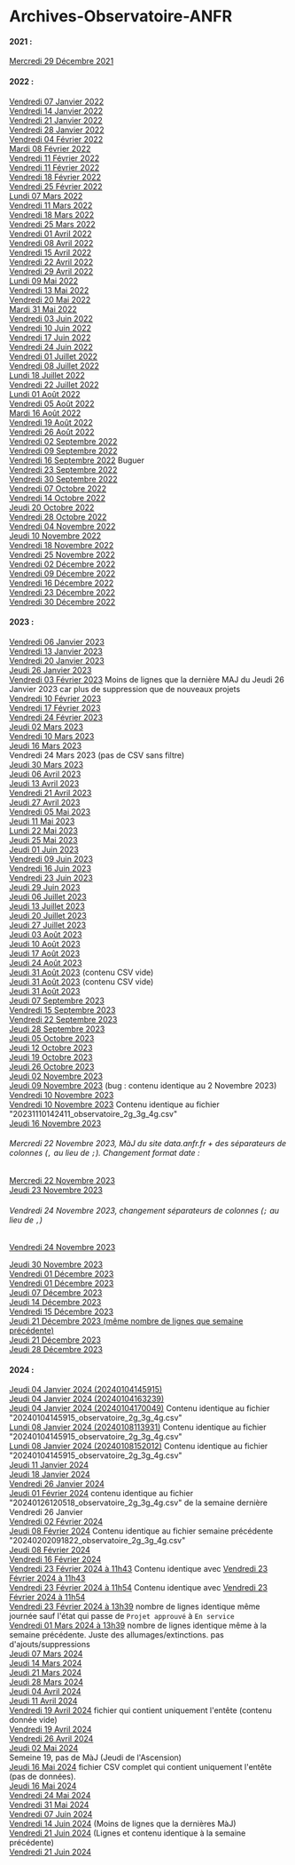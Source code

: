 # Archives-Observatoire-ANFR

#### 2021 :
[Mercredi 29 Décembre 2021](https://data.anfr.fr/sites/default/files/dataset/20211229090931_observatoire_2g_3g_4g.csv)  
#### 2022 :
[Vendredi 07 Janvier 2022](https://data.anfr.fr/sites/default/files/dataset/20220107142934_observatoire_2g_3g_4g.csv)  
[Vendredi 14 Janvier 2022](https://data.anfr.fr/sites/default/files/dataset/20220114122324_observatoire_2g_3g_4g.csv)  
[Vendredi 21 Janvier 2022](https://data.anfr.fr/sites/default/files/dataset/20220121115222_observatoire_2g_3g_4g.csv)  
[Vendredi 28 Janvier 2022](https://data.anfr.fr/sites/default/files/dataset/20220128100736_observatoire_2g_3g_4g.csv)  
[Vendredi 04 Février 2022](https://data.anfr.fr/sites/default/files/dataset/20220204144529_observatoire_2g_3g_4g.csv)  
[Mardi 08 Février 2022](https://data.anfr.fr/sites/default/files/dataset/20220208171458_observatoire_2g_3g_4g.csv)  
[Vendredi 11 Février 2022](https://data.anfr.fr/sites/default/files/dataset/20220211111811_observatoire_2g_3g_4g.csv)  
[Vendredi 11 Février 2022](https://data.anfr.fr/sites/default/files/dataset/20220211113829_observatoire_2g_3g_4g.csv)  
[Vendredi 18 Février 2022](https://data.anfr.fr/sites/default/files/dataset/20220218113520_observatoire_2g_3g_4g.csv)  
[Vendredi 25 Février 2022](https://data.anfr.fr/sites/default/files/dataset/20220225140846_observatoire_2g_3g_4g.csv)  
[Lundi 07 Mars 2022](https://data.anfr.fr/sites/default/files/dataset/20220307123334_observatoire_2g_3g_4g.csv)  
[Vendredi 11 Mars 2022](https://data.anfr.fr/sites/default/files/dataset/20220311130515_observatoire_2g_3g_4g.csv)  
[Vendredi 18 Mars 2022](https://data.anfr.fr/sites/default/files/dataset/20220318143221_observatoire_2g_3g_4g.csv)  
[Vendredi 25 Mars 2022](https://data.anfr.fr/sites/default/files/dataset/20220325140853_observatoire_2g_3g_4g.csv)  
[Vendredi 01 Avril 2022](https://data.anfr.fr/sites/default/files/dataset/20220401105304_observatoire_2g_3g_4g.csv)  
[Vendredi 08 Avril 2022](https://data.anfr.fr/sites/default/files/dataset/20220408110854_observatoire_2g_3g_4g.csv)  
[Vendredi 15 Avril 2022](https://data.anfr.fr/sites/default/files/dataset/20220415124608_observatoire_2g_3g_4g.csv)  
[Vendredi 22 Avril 2022](https://data.anfr.fr/sites/default/files/dataset/20220422105540_observatoire_2g_3g_4g.csv)  
[Vendredi 29 Avril 2022](https://data.anfr.fr/sites/default/files/dataset/20220429103742_observatoire_2g_3g_4g.csv)  
[Lundi 09 Mai 2022](https://data.anfr.fr/sites/default/files/dataset/20220509113247_observatoire_2g_3g_4g.csv)  
[Vendredi 13 Mai 2022](https://data.anfr.fr/sites/default/files/dataset/20220513155018_observatoire_2g_3g_4g.csv)  
[Vendredi 20 Mai 2022](https://data.anfr.fr/sites/default/files/dataset/20220520151923_observatoire_2g_3g_4g.csv)  
[Mardi 31 Mai 2022](https://data.anfr.fr/sites/default/files/dataset/20220531173526_observatoire_2g_3g_4g.csv)  
[Vendredi 03 Juin 2022](https://data.anfr.fr/sites/default/files/dataset/20220603115703_observatoire_2g_3g_4g.csv)  
[Vendredi 10 Juin 2022](https://data.anfr.fr/sites/default/files/dataset/20220610105216_observatoire_2g_3g_4g.csv)  
[Vendredi 17 Juin 2022](https://data.anfr.fr/sites/default/files/dataset/20220617103248_observatoire_2g_3g_4g.csv)  
[Vendredi 24 Juin 2022](https://data.anfr.fr/sites/default/files/dataset/20220624114211_observatoire_2g_3g_4g.csv)  
[Vendredi 01 Juillet 2022](https://data.anfr.fr/sites/default/files/dataset/20220701122051_observatoire_2g_3g_4g.csv)  
[Vendredi 08 Juillet 2022](https://data.anfr.fr/sites/default/files/dataset/20220708150949_observatoire_2g_3g_4g.csv)  
[Lundi 18 Juillet 2022](https://data.anfr.fr/sites/default/files/dataset/20220718121019_observatoire_2g_3g_4g.csv)  
[Vendredi 22 Juillet 2022](https://data.anfr.fr/sites/default/files/dataset/20220722105910_observatoire_2g_3g_4g.csv)  
[Lundi 01 Août 2022](https://data.anfr.fr/sites/default/files/dataset/20220801112447_observatoire_2g_3g_4g.csv)  
[Vendredi 05 Août 2022](https://data.anfr.fr/sites/default/files/dataset/20220805103817_observatoire_2g_3g_4g.csv)  
[Mardi 16 Août 2022](https://data.anfr.fr/sites/default/files/dataset/20220816120446_observatoire_2g_3g_4g.csv)  
[Vendredi 19 Août 2022](https://data.anfr.fr/sites/default/files/dataset/20220819100054_observatoire_2g_3g_4g.csv)  
[Vendredi 26 Août 2022](https://data.anfr.fr/sites/default/files/dataset/20220826121312_observatoire_2g_3g_4g.csv)  
[Vendredi 02 Septembre 2022](https://data.anfr.fr/sites/default/files/dataset/20220902114716_observatoire_2g_3g_4g.csv)  
[Vendredi 09 Septembre 2022](https://data.anfr.fr/sites/default/files/dataset/20220909115429_observatoire_2g_3g_4g.csv)  
[Vendredi 16 Septembre 2022](https://data.anfr.fr/sites/default/files/dataset/20220916095958_observatoire_2g_3g_4g.csv) Buguer  
[Vendredi 23 Septembre 2022](https://data.anfr.fr/sites/default/files/dataset/20220923095239_observatoire_2g_3g_4g.csv)  
[Vendredi 30 Septembre 2022](https://data.anfr.fr/sites/default/files/dataset/20220930100456_observatoire_2g_3g_4g.csv)  
[Vendredi 07 Octobre 2022](https://data.anfr.fr/sites/default/files/dataset/20221007094429_observatoire_2g_3g_4g.csv)  
[Vendredi 14 Octobre 2022](https://data.anfr.fr/sites/default/files/dataset/20221014095917_observatoire_2g_3g_4g.csv)  
[Jeudi 20 Octobre 2022](https://data.anfr.fr/sites/default/files/dataset/20221021000036_observatoire_2g_3g_4g.csv)  
[Vendredi 28 Octobre 2022](https://data.anfr.fr/sites/default/files/dataset/20221028091826_observatoire_2g_3g_4g.csv)  
[Vendredi 04 Novembre 2022](https://data.anfr.fr/sites/default/files/dataset/20221104085309_observatoire_2g_3g_4g.csv)  
[Jeudi 10 Novembre 2022](https://data.anfr.fr/sites/default/files/dataset/20221110163551_observatoire_2g_3g_4g.csv)  
[Vendredi 18 Novembre 2022](https://data.anfr.fr/sites/default/files/dataset/20221118085449_observatoire_2g_3g_4g.csv)  
[Vendredi 25 Novembre 2022](https://data.anfr.fr/sites/default/files/dataset/20221125095914_observatoire_2g_3g_4g.csv)  
[Vendredi 02 Décembre 2022](https://data.anfr.fr/sites/default/files/dataset/20221202092147_observatoire_2g_3g_4g.csv)  
[Vendredi 09 Décembre 2022](https://data.anfr.fr/sites/default/files/dataset/20221209102806_observatoire_2g_3g_4g.csv)  
[Vendredi 16 Décembre 2022](https://data.anfr.fr/sites/default/files/dataset/20221216103257_observatoire_2g_3g_4g.csv)  
[Vendredi 23 Décembre 2022](https://data.anfr.fr/sites/default/files/dataset/20221223091655_observatoire_2g_3g_4g.csv)  
[Vendredi 30 Décembre 2022](https://data.anfr.fr/sites/default/files/dataset/20221230093026_observatoire_2g_3g_4g.csv)  
#### 2023 :
[Vendredi 06 Janvier 2023](https://data.anfr.fr/sites/default/files/dataset/20230106100009_observatoire_2g_3g_4g.csv)  
[Vendredi 13 Janvier 2023](https://data.anfr.fr/sites/default/files/dataset/20230113103834_observatoire_2g_3g_4g.csv)  
[Vendredi 20 Janvier 2023](https://data.anfr.fr/sites/default/files/dataset/20230120094652_observatoire_2g_3g_4g.csv)  
[Jeudi 26 Janvier 2023](https://data.anfr.fr/sites/default/files/dataset/20230126181639_observatoire_2g_3g_4g.csv)  
[Vendredi 03 Février 2023](https://data.anfr.fr/sites/default/files/dataset/20230203093546_observatoire_2g_3g_4g.csv) Moins de lignes que la dernière MAJ du Jeudi 26 Janvier 2023 car plus de suppression que de nouveaux projets  
[Vendredi 10 Février 2023](https://data.anfr.fr/sites/default/files/dataset/20230210103340_observatoire_2g_3g_4g.csv)  
[Vendredi 17 Février 2023](https://data.anfr.fr/sites/default/files/dataset/20230217093233_observatoire_2g_3g_4g.csv)  
[Vendredi 24 Février 2023](https://data.anfr.fr/sites/default/files/dataset/20230224102929_observatoire_2g_3g_4g.csv)  
[Jeudi 02 Mars 2023](https://data.anfr.fr/sites/default/files/dataset/20230302193301_observatoire_2g_3g_4g.csv)  
[Vendredi 10 Mars 2023](https://data.anfr.fr/sites/default/files/dataset/20230310113328_observatoire_2g_3g_4g.csv)  
[Jeudi 16 Mars 2023](https://data.anfr.fr/sites/default/files/dataset/20230316182753_observatoire_2g_3g_4g.csv)  
Vendredi 24 Mars 2023 (pas de CSV sans filtre)  
[Jeudi 30 Mars 2023](https://data.anfr.fr/sites/default/files/dataset/20230330160145_observatoire_2g_3g_4g.csv)  
[Jeudi 06 Avril 2023](https://data.anfr.fr/sites/default/files/dataset/20230406183424_observatoire_2g_3g_4g.csv)  
[Jeudi 13 Avril 2023](https://data.anfr.fr/sites/default/files/dataset/20230413183656_observatoire_2g_3g_4g.csv)  
[Vendredi 21 Avril 2023](https://data.anfr.fr/sites/default/files/dataset/20230421075834_observatoire_2g_3g_4g.csv)  
[Jeudi 27 Avril 2023](https://data.anfr.fr/sites/default/files/dataset/20230427163538_observatoire_2g_3g_4g.csv)  
[Vendredi 05 Mai 2023](https://data.anfr.fr/sites/default/files/dataset/20230505093305_observatoire_2g_3g_4g.csv)  
[Jeudi 11 Mai 2023](https://data.anfr.fr/sites/default/files/dataset/20230511161025_observatoire_2g_3g_4g.csv)  
[Lundi 22 Mai 2023](https://data.anfr.fr/sites/default/files/dataset/20230522092527_observatoire_2g_3g_4g.csv)  
[Jeudi 25 Mai 2023](https://data.anfr.fr/sites/default/files/dataset/20230525154740_observatoire_2g_3g_4g.csv)  
[Jeudi 01 Juin 2023](https://data.anfr.fr/sites/default/files/dataset/20230601153708_observatoire_2g_3g_4g.csv)  
[Vendredi 09 Juin 2023](https://data.anfr.fr/sites/default/files/dataset/20230609005912_observatoire_2g_3g_4g.csv)  
[Vendredi 16 Juin 2023](https://data.anfr.fr/sites/default/files/dataset/20230616095553_observatoire_2g_3g_4g.csv)  
[Vendredi 23 Juin 2023](https://data.anfr.fr/sites/default/files/dataset/20230623085309_observatoire_2g_3g_4g.csv)  
[Jeudi 29 Juin 2023](https://data.anfr.fr/sites/default/files/dataset/20230629151426_observatoire_2g_3g_4g.csv)  
[Jeudi 06 Juillet 2023](https://data.anfr.fr/sites/default/files/dataset/20230706161948_observatoire_2g_3g_4g.csv)  
[Jeudi 13 Juillet 2023](https://data.anfr.fr/sites/default/files/dataset/20230713161056_observatoire_2g_3g_4g.csv)  
[Jeudi 20 Juillet 2023](https://data.anfr.fr/sites/default/files/dataset/20230720150852_observatoire_2g_3g_4g.csv)  
[Jeudi 27 Juillet 2023](https://data.anfr.fr/sites/default/files/dataset/20230727172528_observatoire_2g_3g_4g.csv)  
[Jeudi 03 Août 2023](https://data.anfr.fr/sites/default/files/dataset/20230803162406_observatoire_2g_3g_4g.csv)  
[Jeudi 10 Août 2023](https://data.anfr.fr/sites/default/files/dataset/20230810155205_observatoire_2g_3g_4g.csv)  
[Jeudi 17 Août 2023](https://data.anfr.fr/sites/default/files/dataset/20230817150414_observatoire_2g_3g_4g.csv)  
[Jeudi 24 Août 2023](https://data.anfr.fr/sites/default/files/dataset/20230824152450_observatoire_2g_3g_4g.csv)  
[Jeudi 31 Août 2023](https://data.anfr.fr/sites/default/files/dataset/20230831151957_observatoire_2g_3g_4g.csv) (contenu CSV vide)  
[Jeudi 31 Août 2023](https://data.anfr.fr/sites/default/files/dataset/20230831172642_observatoire_2g_3g_4g.csv) (contenu CSV vide)  
[Jeudi 31 Août 2023](https://data.anfr.fr/sites/default/files/dataset/20230831173348_observatoire_2g_3g_4g.csv)  
[Jeudi 07 Septembre 2023](https://data.anfr.fr/sites/default/files/dataset/20230907153506_observatoire_2g_3g_4g.csv)  
[Vendredi 15 Septembre 2023](https://data.anfr.fr/sites/default/files/dataset/20230915084109_observatoire_2g_3g_4g.csv)  
[Vendredi 22 Septembre 2023](https://data.anfr.fr/sites/default/files/dataset/20230922104710_observatoire_2g_3g_4g.csv)  
[Jeudi 28 Septembre 2023](https://data.anfr.fr/sites/default/files/dataset/20230928153916_observatoire_2g_3g_4g.csv)  
[Jeudi 05 Octobre 2023](https://data.anfr.fr/sites/default/files/dataset/20231005150936_observatoire_2g_3g_4g.csv)  
[Jeudi 12 Octobre 2023](https://data.anfr.fr/sites/default/files/dataset/20231012151455_observatoire_2g_3g_4g.csv)  
[Jeudi 19 Octobre 2023](https://data.anfr.fr/sites/default/files/dataset/20231019160554_observatoire_2g_3g_4g.csv)  
[Jeudi 26 Octobre 2023](https://data.anfr.fr/sites/default/files/dataset/20231026154633_observatoire_2g_3g_4g.csv)  
[Jeudi 02 Novembre 2023](https://data.anfr.fr/sites/default/files/dataset/20231102172147_observatoire_2g_3g_4g.csv)  
[Jeudi 09 Novembre 2023](https://data.anfr.fr/sites/default/files/dataset/20231109160129_observatoire_2g_3g_4g.csv) (bug : contenu identique au 2 Novembre 2023)  
[Vendredi 10 Novembre 2023](https://data.anfr.fr/sites/default/files/dataset/20231110142411_observatoire_2g_3g_4g.csv)  
[Vendredi 10 Novembre 2023](https://data.anfr.fr/sites/default/files/dataset/20231110144746_observatoire_2g_3g_4g.csv) Contenu identique au fichier "20231110142411_observatoire_2g_3g_4g.csv"  
[Jeudi 16 Novembre 2023](https://data.anfr.fr/sites/default/files/dataset/20231116152702_observatoire_2g_3g_4g.csv)  
###### Mercredi 22 Novembre 2023, MàJ du site data.anfr.fr + des séparateurs de colonnes (`,` au lieu de `;`). Changement format date : 
[Mercredi 22 Novembre 2023](https://data.anfr.fr/sites/default/files/dataset/20231122122425_observatoire_2g_3g_4g.csv)  
[Jeudi 23 Novembre 2023](https://data.anfr.fr/sites/default/files/dataset/20231123163224_observatoire_2g_3g_4g.csv)  
###### Vendredi 24 Novembre 2023, changement séparateurs de colonnes (`;` au lieu de `,`)
[Vendredi 24 Novembre 2023](https://data.anfr.fr/sites/default/files/dataset/20231124151009_observatoire_2g_3g_4g.csv)  

[Jeudi 30 Novembre 2023](https://data.anfr.fr/sites/default/files/dataset/20231130145329_observatoire_2g_3g_4g.csv)  
[Vendredi 01 Décembre 2023](https://data.anfr.fr/sites/default/files/dataset/20231201092024_observatoire_2g_3g_4g.csv)  
[Vendredi 01 Décembre 2023](https://data.anfr.fr/sites/default/files/dataset/20231201120605_observatoire_2g_3g_4g.csv)  
[Jeudi 07 Décembre 2023](https://data.anfr.fr/sites/default/files/dataset/20231207181144_observatoire_2g_3g_4g.csv)  
[Jeudi 14 Décembre 2023](https://data.anfr.fr/sites/default/files/dataset/20231214152828_observatoire_2g_3g_4g.csv)  
[Vendredi 15 Décembre 2023](https://data.anfr.fr/sites/default/files/dataset/20231215193323_observatoire_2g_3g_4g.csv)  
[Jeudi 21 Décembre 2023 (même nombre de lignes que semaine précédente)](https://data.anfr.fr/sites/default/files/dataset/20231221150414_observatoire_2g_3g_4g.csv)  
[Jeudi 21 Décembre 2023](https://data.anfr.fr/sites/default/files/dataset/20231221182352_observatoire_2g_3g_4g.csv)  
[Jeudi 28 Décembre 2023](https://data.anfr.fr/sites/default/files/dataset/20231228143658_observatoire_2g_3g_4g.csv)  

#### 2024 :
[Jeudi 04 Janvier 2024 (20240104145915)](https://data.anfr.fr/sites/default/files/dataset/20240104145915_observatoire_2g_3g_4g.csv)  
[Jeudi 04 Janvier 2024 (20240104163239)](https://data.anfr.fr/sites/default/files/dataset/20240104163239_observatoire_2g_3g_4g.csv)  
[Jeudi 04 Janvier 2024 (20240104170049)](https://data.anfr.fr/sites/default/files/dataset/20240104170049_observatoire_2g_3g_4g.csv) Contenu identique au fichier "20240104145915_observatoire_2g_3g_4g.csv"  
[Lundi 08 Janvier 2024 (20240108113931)](https://data.anfr.fr/sites/default/files/dataset/20240108113931_observatoire_2g_3g_4g.csv) Contenu identique au fichier "20240104145915_observatoire_2g_3g_4g.csv"  
[Lundi 08 Janvier 2024 (20240108152012)](https://data.anfr.fr/sites/default/files/dataset/20240108152012_observatoire_2g_3g_4g.csv) Contenu identique au fichier "20240104145915_observatoire_2g_3g_4g.csv"  
[Jeudi 11 Janvier 2024](https://data.anfr.fr/sites/default/files/dataset/20240111151526_observatoire_2g_3g_4g.csv)  
[Jeudi 18 Janvier 2024](https://data.anfr.fr/sites/default/files/dataset/20240118171422_observatoire_2g_3g_4g.csv)  
[Vendredi 26 Janvier 2024](https://data.anfr.fr/sites/default/files/dataset/20240126120518_observatoire_2g_3g_4g.csv)  
[Jeudi 01 Février 2024](https://data.anfr.fr/sites/default/files/dataset/20240201151209_observatoire_2g_3g_4g.csv) contenu identique au fichier "20240126120518_observatoire_2g_3g_4g.csv" de la semaine dernière Vendredi 26 Janvier  
[Vendredi 02 Février 2024](https://data.anfr.fr/sites/default/files/dataset/20240202091822_observatoire_2g_3g_4g.csv)  
[Jeudi 08 Février 2024](https://data.anfr.fr/sites/default/files/dataset/20240208151003_observatoire_2g_3g_4g.csv) Contenu identique au fichier semaine précédente "20240202091822_observatoire_2g_3g_4g.csv"  
[Jeudi 08 Février 2024](https://data.anfr.fr/sites/default/files/dataset/20240208162427_observatoire_2g_3g_4g.csv)  
[Vendredi 16 Février 2024](https://data.anfr.fr/sites/default/files/dataset/20240216112747_observatoire_2g_3g_4g.csv)  
[Vendredi 23 Février 2024 à 11h43](https://data.anfr.fr/sites/default/files/dataset/20240223114332_observatoire_2g_3g_4g.csv)  Contenu identique avec [Vendredi 23 Février 2024 à 11h43](https://data.anfr.fr/sites/default/files/dataset/20240223114332_observatoire_2g_3g_4g.csv)  
[Vendredi 23 Février 2024 à 11h54](https://data.anfr.fr/sites/default/files/dataset/20240223115447_observatoire_2g_3g_4g.csv)  Contenu identique avec [Vendredi 23 Février 2024 à 11h54](https://data.anfr.fr/sites/default/files/dataset/20240223115447_observatoire_2g_3g_4g.csv)  
[Vendredi 23 Février 2024 à 13h39](https://data.anfr.fr/sites/default/files/dataset/20240223133902_observatoire_2g_3g_4g.csv) nombre de lignes identique même journée sauf l'état qui passe de `Projet approuvé` à `En service`  
[Vendredi 01 Mars 2024 à 13h39](https://data.anfr.fr/sites/default/files/dataset/20240301120649_observatoire_2g_3g_4g.csv) nombre de lignes identique même à la semaine précédente. Juste des allumages/extinctions. pas d'ajouts/suppressions  
[Jeudi 07 Mars 2024](https://data.anfr.fr/sites/default/files/dataset/20240307162028_observatoire_2g_3g_4g.csv)  
[Jeudi 14 Mars 2024](https://data.anfr.fr/sites/default/files/dataset/20240314192117_observatoire_2g_3g_4g.csv)  
[Jeudi 21 Mars 2024](https://data.anfr.fr/sites/default/files/dataset/20240321161754_observatoire_2g_3g_4g.csv)  
[Jeudi 28 Mars 2024](https://data.anfr.fr/sites/default/files/dataset/20240328225124_observatoire_2g_3g_4g.csv)  
[Jeudi 04 Avril 2024](https://data.anfr.fr/sites/default/files/dataset/20240404173858_observatoire_2g_3g_4g.csv)  
[Jeudi 11 Avril 2024](https://data.anfr.fr/sites/default/files/dataset/20240411183232_observatoire_2g_3g_4g.csv)  
[Vendredi 19 Avril 2024](https://data.anfr.fr/sites/default/files/dataset/20240419102754_observatoire_2g_3g_4g.csv) fichier qui contient uniquement l'entête (contenu donnée vide)  
[Vendredi 19 Avril 2024](https://data.anfr.fr/sites/default/files/dataset/20240419124029_observatoire_2g_3g_4g.csv)  
[Vendredi 26 Avril 2024](https://data.anfr.fr/sites/default/files/dataset/20240426092024_observatoire_2g_3g_4g.csv)  
[Jeudi 02 Mai 2024](https://data.anfr.fr/sites/default/files/dataset/20240502160101_observatoire_2g_3g_4g.csv)  
Semeine 19, pas de MàJ (Jeudi de l'Ascension)  
[Jeudi 16 Mai 2024](https://data.anfr.fr/sites/default/files/dataset/20240516184923_observatoire_2g_3g_4g.csv) fichier CSV complet qui contient uniquement l'entête (pas de données).  
[Jeudi 16 Mai 2024](https://data.anfr.fr/sites/default/files/dataset/20240516185252_observatoire_2g_3g_4g.csv)  
[Vendredi 24 Mai 2024](https://data.anfr.fr/sites/default/files/dataset/20240524085447_observatoire_2g_3g_4g.csv)  
[Vendredi 31 Mai 2024](https://data.anfr.fr/sites/default/files/dataset/20240531081207_observatoire_2g_3g_4g.csv)  
[Vendredi 07 Juin 2024](https://data.anfr.fr/sites/default/files/dataset/20240607092643_observatoire_2g_3g_4g.csv)  
[Vendredi 14 Juin 2024](https://data.anfr.fr/sites/default/files/dataset/20240614085453_observatoire_2g_3g_4g.csv) (Moins de lignes que la dernières MàJ)  
[Vendredi 21 Juin 2024](https://data.anfr.fr/sites/default/files/dataset/20240621091719_observatoire_2g_3g_4g.csv) (Lignes et contenu identique à la semaine précédente)  
[Vendredi 21 Juin 2024](https://data.anfr.fr/sites/default/files/dataset/20240621103750_observatoire_2g_3g_4g.csv)  
